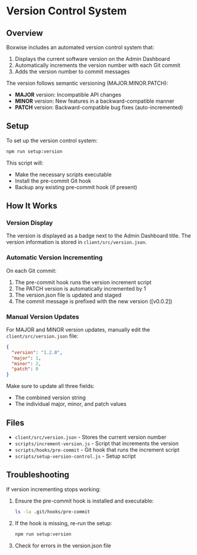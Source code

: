 # Version Control System

## Overview

Boxwise includes an automated version control system that:

1. Displays the current software version on the Admin Dashboard
2. Automatically increments the version number with each Git commit
3. Adds the version number to commit messages

The version follows semantic versioning (MAJOR.MINOR.PATCH):
- **MAJOR** version: Incompatible API changes
- **MINOR** version: New features in a backward-compatible manner
- **PATCH** version: Backward-compatible bug fixes (auto-incremented)

## Setup

To set up the version control system:

```bash
npm run setup:version
```

This script will:
- Make the necessary scripts executable
- Install the pre-commit Git hook
- Backup any existing pre-commit hook (if present)

## How It Works

### Version Display

The version is displayed as a badge next to the Admin Dashboard title. The version information is stored in `client/src/version.json`.

### Automatic Version Incrementing

On each Git commit:
1. The pre-commit hook runs the version increment script
2. The PATCH version is automatically incremented by 1
3. The version.json file is updated and staged
4. The commit message is prefixed with the new version ([v0.0.2])

### Manual Version Updates

For MAJOR and MINOR version updates, manually edit the `client/src/version.json` file:

```json
{
  "version": "1.2.0",
  "major": 1,
  "minor": 2,
  "patch": 0
}
```

Make sure to update all three fields:
- The combined version string
- The individual major, minor, and patch values

## Files

- `client/src/version.json` - Stores the current version number
- `scripts/increment-version.js` - Script that increments the version
- `scripts/hooks/pre-commit` - Git hook that runs the increment script
- `scripts/setup-version-control.js` - Setup script

## Troubleshooting

If version incrementing stops working:

1. Ensure the pre-commit hook is installed and executable:
   ```bash
   ls -la .git/hooks/pre-commit
   ```

2. If the hook is missing, re-run the setup:
   ```bash
   npm run setup:version
   ```

3. Check for errors in the version.json file
